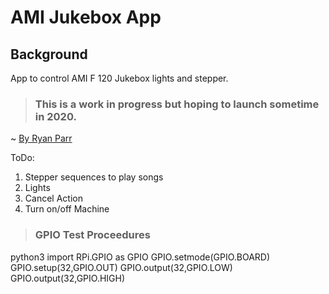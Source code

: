 # AMI Jukebox App

## Background

App to control AMI F 120 Jukebox lights and stepper. 

> ### This is a work in progress but hoping to launch sometime in 2020.

~ [By Ryan Parr](https://instagram.com/everydayspinjackets)

ToDo:

1. Stepper sequences to play songs
2. Lights
3. Cancel Action
4. Turn on/off Machine



> ###  GPIO Test Proceedures

python3
import RPi.GPIO as GPIO
GPIO.setmode(GPIO.BOARD)
GPIO.setup(32,GPIO.OUT)
GPIO.output(32,GPIO.LOW)
GPIO.output(32,GPIO.HIGH)